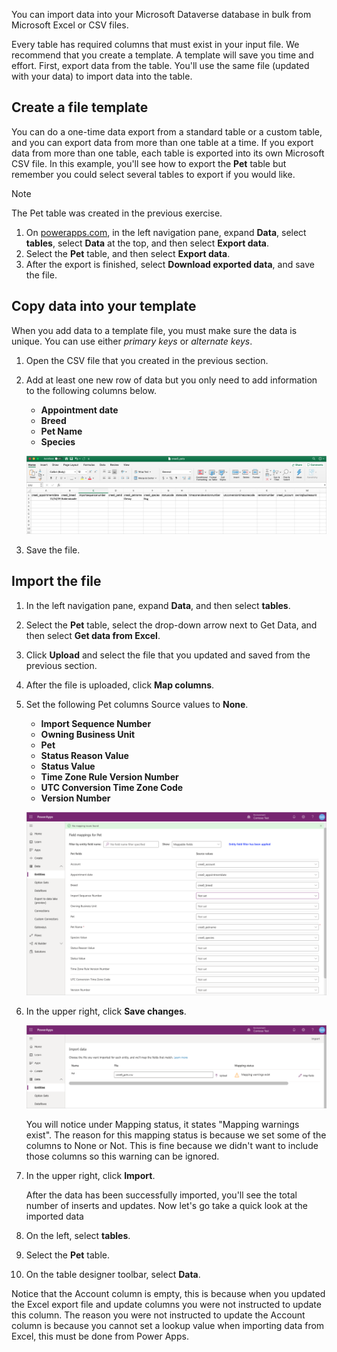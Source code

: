 You can import data into your Microsoft Dataverse database in bulk from Microsoft Excel or CSV files. 

Every table has required columns that must exist in your input file. We recommend that you create a template. A template will save you time and effort. First, export data from the table. You'll use the same file (updated with your data) to import data into the table.

## Create a file template
You can do a one-time data export from a standard table or a custom table, and you can export data from more than one table at a time. If you export data from more than one table, each table is exported into its own Microsoft CSV file. In this example, you'll see how to export the **Pet** table but remember you could select several tables to export if you would like.

> [!NOTE]
> The Pet table was created in the previous exercise.

1. On [powerapps.com](https://make.powerapps.com/), in the left navigation pane, expand **Data**, select **tables**, select **Data** at the top, and then select **Export data**.
1. Select the **Pet** table, and then select **Export data**.
1. After the export is finished, select **Download exported data**, and save the file.

## Copy data into your template
When you add data to a template file, you must make sure the data is unique. You can use either *primary keys* or *alternate keys*.

1. Open the CSV file that you created in the previous section.
1. Add at least one new row of data but you only need to add information to the following columns below.

    - **Appointment date**
    - **Breed**
    - **Pet Name**
    - **Species**

    ![Example of adding new row of data](../media/add-new-row.png)

1. Save the file. 

## Import the file
1. In the left navigation pane, expand **Data**, and then select **tables**.
1. Select the **Pet** table, select the drop-down arrow next to Get Data, and then select **Get data from Excel**.
1. Click **Upload** and select the file that you updated and saved from the previous section.
1. After the file is uploaded, click **Map columns**.
1. Set the following Pet columns Source values to **None**.

    - **Import Sequence Number**
    - **Owning Business Unit**
    - **Pet**
    - **Status Reason Value**
    - **Status Value**
    - **Time Zone Rule Version Number**
    - **UTC Conversion Time Zone Code**
    - **Version Number**
 
    ![Screenshot example of Pet columns Source values.](../media/mapping-fields.png)

1. In the upper right, click **Save changes**.

    ![Screenshot example of a Mapping status column and Import button for a successful upload.](../media/mapping-warning.png)

    You will notice under Mapping status, it states "Mapping warnings exist". The reason for this mapping status is because we set some of the columns to None or Not. This is fine because we didn't want to include those columns so this warning can be ignored. 

1. In the upper right, click **Import**.

    After the data has been successfully imported, you'll see the total number of inserts and updates. Now let's go take a quick look at the imported data

1. On the left, select **tables**.
1. Select the **Pet** table.
1. On the table designer toolbar, select **Data**.

Notice that the Account column is empty, this is because when you updated the Excel export file and update columns you were not instructed to update this column. The reason you were not instructed to update the Account column is because you cannot set a lookup value when importing data from Excel, this must be done from Power Apps.
